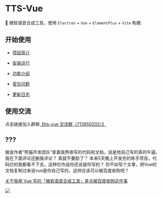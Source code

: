 # TTS-Vue

🎤 微软语音合成工具，使用 `Electron` + `Vue` + `ElementPlus` + `Vite` 构建.

## 开始使用

- [项目简介](https://loker-page.lgwawork.com/guide/intro.html)

- [安装运行](https://loker-page.lgwawork.com/guide/install.html)

- [功能介绍](https://loker-page.lgwawork.com/guide/features.html)

- [常见问题](https://loker-page.lgwawork.com/guide/qa.html)

- [更新日志](https://loker-page.lgwawork.com/guide/update.html)

## 使用交流

点击链接加入群聊[【tts-vue 交流群（713950202）】](https://jq.qq.com/?_wv=1027&k=nyp8gPOW)


## ???

掘金作者“熊猫开发团队”拿着我熬夜写的代码和文档，说是他自己写的真的牛逼。
我在下面评论还删我评论？
真就不要脸了？
本来5天晚上开发完的练手项目，代码烂的我都看不下去，这种烂作品你还说是你写的？
你不如写个文章，把Vue的文档复制过来说vue是你自己写的，这样应该可以被百度收购吧？

[关于我用 Vue 写的「微软语音合成工具」差点被百度收购这件事](https://juejin.cn/post/7147625147271217165)

![](https://pic.jitudisk.com/public/2022/10/02/0857c13860f03.jpeg)

